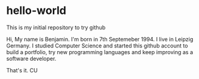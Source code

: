 # hello-world
This is my initial repository to try github

Hi,
My name is Benjamin. I'm born in 7th Septemeber 1994. I live in Leipzig Germany.
I studied Computer Science and started this github account to build a portfolio, try new programming languages and keep improving as a software developer.

That's it.
CU
